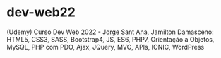 # dev-web22
 (Udemy) Curso Dev Web 2022 - Jorge Sant Ana, Jamilton Damasceno: HTML5, CSS3, SASS, Bootstrap4, JS, ES6, PHP7, Orientação a Objetos, MySQL, PHP com PDO, Ajax, JQuery, MVC, APIs, IONIC, WordPress
